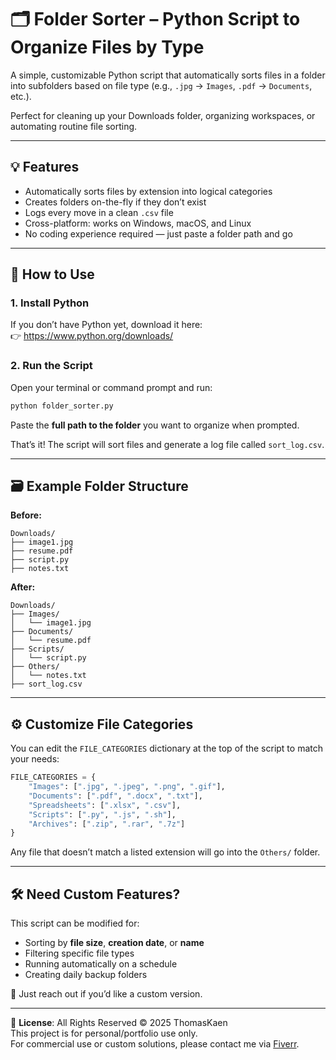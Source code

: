 # 🗂️ Folder Sorter – Python Script to Organize Files by Type

A simple, customizable Python script that automatically sorts files in a folder into subfolders based on file type (e.g., `.jpg` → `Images`, `.pdf` → `Documents`, etc.).

Perfect for cleaning up your Downloads folder, organizing workspaces, or automating routine file sorting.

---

## 💡 Features

- Automatically sorts files by extension into logical categories
- Creates folders on-the-fly if they don’t exist
- Logs every move in a clean `.csv` file
- Cross-platform: works on Windows, macOS, and Linux
- No coding experience required — just paste a folder path and go

---

## 🚀 How to Use

### 1. Install Python  
If you don’t have Python yet, download it here:  
👉 https://www.python.org/downloads/

### 2. Run the Script  
Open your terminal or command prompt and run:

```bash
python folder_sorter.py
```

Paste the **full path to the folder** you want to organize when prompted.

That’s it! The script will sort files and generate a log file called `sort_log.csv`.

---

## 🗃️ Example Folder Structure

**Before:**

```
Downloads/
├── image1.jpg
├── resume.pdf
├── script.py
├── notes.txt
```

**After:**

```
Downloads/
├── Images/
│   └── image1.jpg
├── Documents/
│   └── resume.pdf
├── Scripts/
│   └── script.py
├── Others/
│   └── notes.txt
├── sort_log.csv
```

---

## ⚙️ Customize File Categories

You can edit the `FILE_CATEGORIES` dictionary at the top of the script to match your needs:

```python
FILE_CATEGORIES = {
    "Images": [".jpg", ".jpeg", ".png", ".gif"],
    "Documents": [".pdf", ".docx", ".txt"],
    "Spreadsheets": [".xlsx", ".csv"],
    "Scripts": [".py", ".js", ".sh"],
    "Archives": [".zip", ".rar", ".7z"]
}
```

Any file that doesn’t match a listed extension will go into the `Others/` folder.

---

## 🛠️ Need Custom Features?

This script can be modified for:
- Sorting by **file size**, **creation date**, or **name**
- Filtering specific file types
- Running automatically on a schedule
- Creating daily backup folders

📩 Just reach out if you’d like a custom version.

---
📜 **License**: All Rights Reserved © 2025 ThomasKaen  
This project is for personal/portfolio use only.  
For commercial use or custom solutions, please contact me via [Fiverr](https://www.fiverr.com/thomas_kaen).
